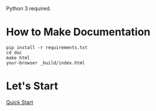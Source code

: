 Python 3 required.

How to Make Documentation
===

```
pip install -r requirements.txt
cd doc
make html
your-browser _build/index.html
```

Let's Start
===

[Quick Start](doc/for_impatient.rst)
